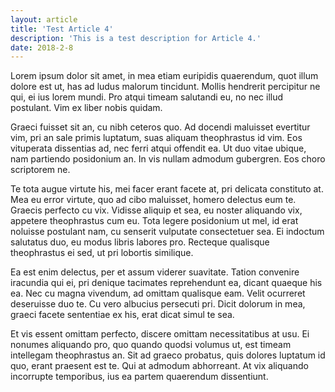 ```yaml
---
layout: article
title: 'Test Article 4'
description: 'This is a test description for Article 4.'
date: 2018-2-8
---
```


Lorem ipsum dolor sit amet, in mea etiam euripidis quaerendum, quot illum dolore est ut, has ad ludus malorum tincidunt. Mollis hendrerit percipitur ne qui, ei ius lorem mundi. Pro atqui timeam salutandi eu, no nec illud postulant. Vim ex liber nobis quidam.

Graeci fuisset sit an, cu nibh ceteros quo. Ad docendi maluisset evertitur vim, pri an sale primis luptatum, suas aliquam theophrastus id vim. Eos vituperata dissentias ad, nec ferri atqui offendit ea. Ut duo vitae ubique, nam partiendo posidonium an. In vis nullam admodum gubergren. Eos choro scriptorem ne.

Te tota augue virtute his, mei facer erant facete at, pri delicata constituto at. Mea eu error virtute, quo ad cibo maluisset, homero delectus eum te. Graecis perfecto cu vix. Vidisse aliquip et sea, eu noster aliquando vix, appetere theophrastus cum eu. Tota legere posidonium ut mel, id erat noluisse postulant nam, cu senserit vulputate consectetuer sea. Ei indoctum salutatus duo, eu modus libris labores pro. Recteque qualisque theophrastus ei sed, ut pri lobortis similique.

Ea est enim delectus, per et assum viderer suavitate. Tation convenire iracundia qui ei, pri denique tacimates reprehendunt ea, dicant quaeque his ea. Nec cu magna vivendum, ad omittam qualisque eam. Velit ocurreret deseruisse duo te. Cu vero albucius persecuti pri. Dicit dolorum in mea, graeci facete sententiae ex his, erat dicat simul te sea.

Et vis essent omittam perfecto, discere omittam necessitatibus at usu. Ei nonumes aliquando pro, quo quando quodsi volumus ut, est timeam intellegam theophrastus an. Sit ad graeco probatus, quis dolores luptatum id quo, erant praesent est te. Qui at admodum abhorreant. At vix aliquando incorrupte temporibus, ius ea partem quaerendum dissentiunt.
